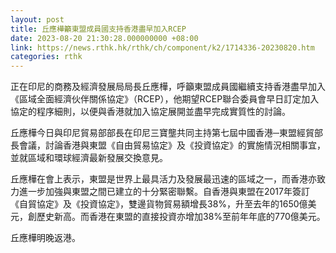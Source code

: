 ```yaml
---
layout: post
title: 丘應樺籲東盟成員國支持香港盡早加入RCEP
date: 2023-08-20 21:30:28.000000000 +08:00
link: https://news.rthk.hk/rthk/ch/component/k2/1714336-20230820.htm
categories: rthk
---
```


正在印尼的商務及經濟發展局局長丘應樺，呼籲東盟成員國繼續支持香港盡早加入《區域全面經濟伙伴關係協定》（RCEP），他期望RCEP聯合委員會早日訂定加入協定的程序細則，以便與香港就加入協定展開並盡早完成實質性的討論。

丘應樺今日與印尼貿易部部長在印尼三寶壟共同主持第七屆中國香港─東盟經貿部長會議，討論香港與東盟《自由貿易協定》及《投資協定》的實施情況相關事宜，並就區域和環球經濟最新發展交換意見。

丘應樺在會上表示，東盟是世界上最具活力及發展最迅速的區域之一，而香港亦致力進一步加強與東盟之間已建立的十分緊密聯繫。自香港與東盟在2017年簽訂《自貿協定》及《投資協定》，雙邊貨物貿易額增長38%，升至去年的1650億美元，創歷史新高。而香港在東盟的直接投資亦增加38%至前年年底的770億美元。

丘應樺明晚返港。
